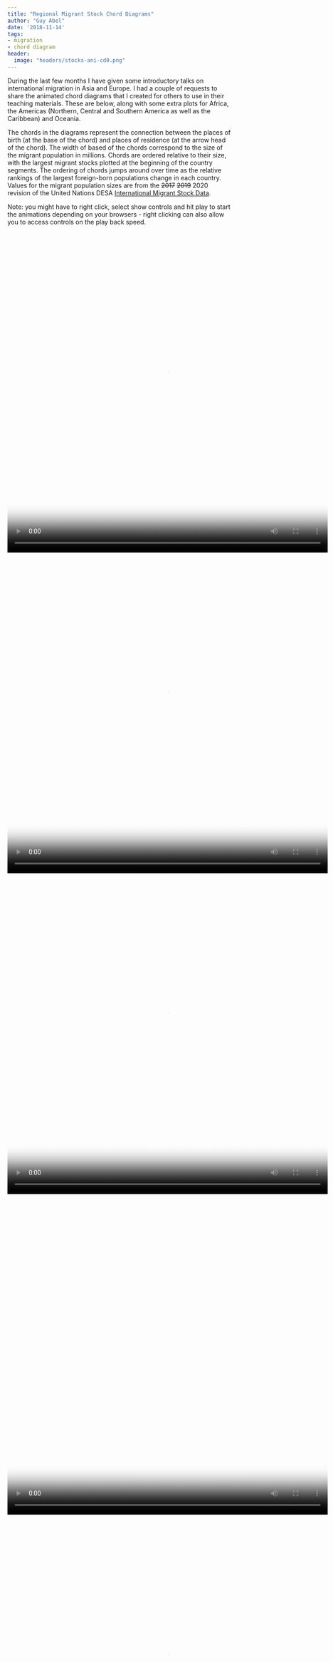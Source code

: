 ```yaml
---
title: "Regional Migrant Stock Chord Diagrams"
author: "Guy Abel"
date: '2018-11-14'
tags:
- migration
- chord diagram
header:
  image: "headers/stocks-ani-cd0.png"
---
```


During the last few months I have given some introductory talks on international migration in Asia and Europe. I had a couple of requests to share the animated chord diagrams that I created for others to use in their teaching materials. These are below, along with some extra plots for Africa, the Americas (Northern, Central and Southern America as well as the Caribbean) and Oceania.

The chords in the diagrams represent the connection between the places of birth (at the base of the chord) and places of residence (at the arrow head of the chord). The width of based of the chords correspond to the size of the migrant population in millions. Chords are ordered relative to their size, with the largest migrant stocks plotted at the beginning of the country segments. The ordering of chords jumps around over time as the relative rankings of the largest foreign-born populations change in each country. Values for the migrant population sizes are from the ~~2017~~ ~~2019~~ 2020 revision of the United Nations DESA [International Migrant Stock Data](https://www.un.org/development/desa/pd/content/international-migrant-stock). 

Note: you might have to right click, select show controls and hit play to start the animations depending on your browsers - right clicking can also allow you to access controls on the play back speed.

<!-- ![ ](/img/anigif_original-14120-1449691023-4-2.mp4) -->

<video loop="loop" width="720" height="720" poster="/img/ims-abel-asia.png" controls>
  <source src="/img/ims-abel-asia.mp4" type="video/mp4" />
</video>

<video loop="loop" width="720" height="720" poster="/img/ims-abel-europe.png" controls>
  <source src="/img/ims-abel-europe.mp4" type="video/mp4" />
</video>

<video loop="loop" width="720" height="720" poster="/img/ims-abel-africa.png" controls>
  <source src="/img/ims-abel-africa.mp4" type="video/mp4" />
</video>

<video loop="loop" width="720" height="720" poster="/img/ims-abel-america.png" controls>
  <source src="/img/ims-abel-america.mp4" type="video/mp4" />
</video>
  
<video loop="loop" width="720" height="720" poster="/img/ims-abel-oceania.png" controls>
  <source src="/img/ims-abel-oceania.mp4" type="video/mp4" />
</video>
  
<!-- ![ ](/img/abel-asia-ani10.gif) -->

<!-- ![ ](/img/abel-europe-ani10.gif) -->

<!-- ![ ](/img/abel-africa-ani10.gif) -->

<!-- ![ ](/img/abel-americas-ani10.gif) -->

The data in these plots represent migrant population totals, not period migration flows, hence the usual caveats associated with migrant stock data apply:

- Underlying migration flows might form different patterns as migrants might not be moving from their country of birth.
- Migrant populations can decrease from deaths as well as outward migration.

As in my previous post on [animated chord diagrams](http://guyabel.com/post/animated-directional-chord-diagrams/) I used the [`circlize`](https://cran.r-project.org/web/packages/circlize/index.html) package in R to produce each chord diagrams for each frame of the animation and [`tweenr`](https://cran.r-project.org/web/packages/tweenr/index.html) for the intermediate data. The country flags were added using the `circos.raster()` function in circlize. I used [`magick`](https://cran.r-project.org/web/packages/magick/index.html) to read in the multipage PDF file of plots over time and [`animation`](https://cran.r-project.org/web/packages/animation/index.html) to produce the MP4 file. I am beginning to prefer MP4 files to GIF as the file size are smaller - so quicker loading - and most browsers display MP4 videos with controls.
